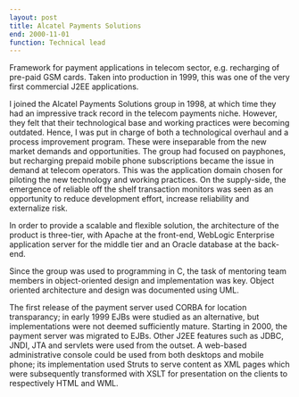 ```yaml
---
layout: post
title: Alcatel Payments Solutions
end: 2000-11-01
function: Technical lead
---
```


Framework for payment applications in telecom sector, e.g. recharging of pre-paid GSM cards. Taken into production in 1999, this was one of the very first commercial J2EE applications.


I joined the Alcatel Payments Solutions group in 1998, at which time they had an impressive track record  in the telecom payments niche. However, they felt that their technological base and working practices were becoming outdated. Hence, I was put in charge of both a technological overhaul and a process improvement program. These were inseparable from the new market demands and opportunities. The group had focused on payphones, but recharging prepaid mobile phone subscriptions became the issue in demand at telecom operators. This was the application domain chosen for piloting the new technology and working practices. On the supply-side, the emergence of reliable off the shelf transaction monitors was seen as an opportunity to reduce development effort, increase reliability and externalize risk.

In order to provide a scalable and flexible solution, the architecture of the product is three-tier, with Apache at the front-end, WebLogic Enterprise application server for the middle tier and an Oracle database at the back-end. 

Since the group was used to programming in C, the task of mentoring team members in object-oriented design and implementation was key.
Object oriented architecture and design was documented using UML.

The first release of the payment server used CORBA for location transparancy; in early 1999 EJBs were studied as an alternative, but implementations were not deemed sufficiently mature. Starting in 2000, the payment server was migrated to EJBs. Other J2EE features such as JDBC, JNDI, JTA and servlets were used from the outset.
A web-based administrative console could be used from both desktops and mobile phone;
its implementation used Struts to serve content as XML pages which were subsequently transformed with XSLT for presentation on the clients to respectively HTML and WML.
